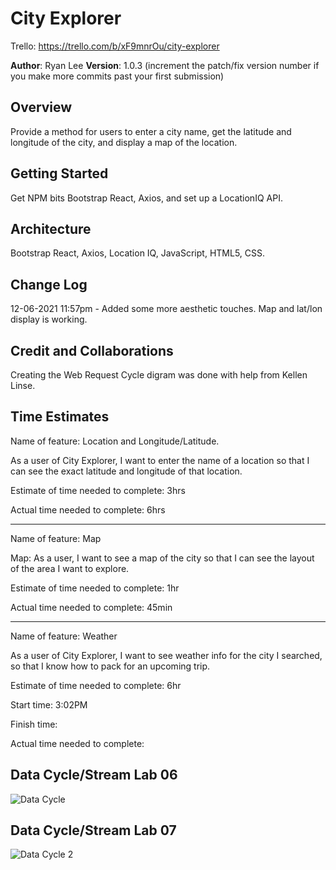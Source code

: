 # City Explorer

Trello: https://trello.com/b/xF9mnrOu/city-explorer

**Author**: Ryan Lee
**Version**: 1.0.3 (increment the patch/fix version number if you make more commits past your first submission)

## Overview
Provide a method for users to enter a city name, get the latitude and longitude of the city, and display a map of the location.

## Getting Started
Get NPM bits Bootstrap React, Axios, and set up a LocationIQ API.

## Architecture
Bootstrap React, Axios, Location IQ, JavaScript, HTML5, CSS.

## Change Log
12-06-2021 11:57pm - Added some more aesthetic touches. Map and lat/lon display is working.

## Credit and Collaborations
Creating the Web Request Cycle digram was done with help from Kellen Linse.

## Time Estimates

Name of feature: Location and Longitude/Latitude.

As a user of City Explorer, I want to enter the name of a location so that I can see the exact latitude and longitude of that location.

Estimate of time needed to complete: 3hrs

Actual time needed to complete: 6hrs

---

Name of feature: Map

Map: As a user, I want to see a map of the city so that I can see the layout of the area I want to explore.

Estimate of time needed to complete: 1hr

Actual time needed to complete: 45min

---

Name of feature: Weather

As a user of City Explorer, I want to see weather info for the city I searched, so that I know how to pack for an upcoming trip.

Estimate of time needed to complete: 6hr

Start time: 3:02PM

Finish time: 

Actual time needed to complete:


## Data Cycle/Stream Lab 06

![Data Cycle](./webrequestcycle.PNG)

## Data Cycle/Stream Lab 07

![Data Cycle 2](./webrequestcyclelab07.PNG)
